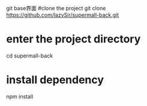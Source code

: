 git base界面
#clone the project
git clone https://github.com/lazySir/supermall-back.git

# enter the project directory
cd supermall-back

# install dependency
npm install
